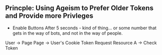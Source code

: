 ## Princple: Using Ageism to Prefer Older Tokens and Provide more Privleges

- Enable Buttons After 5 seconds - kind of thing... or some number that gets in
  the way of bots, and not in the way of people.

User -> Page Page -> User's Cookie Token Request Resource A -> Check Token
